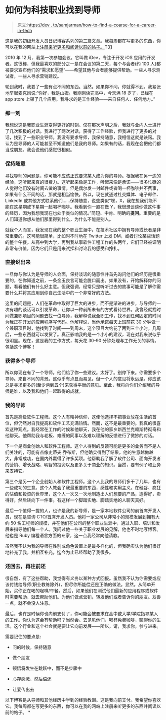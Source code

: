 # 如何为科技职业找到导师

> 原文:[https://dev . to/samjarman/how-to-find-a-coarse-for-a-career-in-tech](https://dev.to/samjarman/how-to-find-mentors-for-a-career-in-tech)

这是我的初级开发人员日记博客系列的第三篇文章。我每周都在写更多的东西，你可以在我的网站[上注册来听更多和阅读以前的帖子。](https://www.samjarman.co.nz/diaries/)T3】

2010 年 12 月，我第一次参加会议。它叫做 iDev，专注于开发 iOS 应用的开发者。这很棒，但我最喜欢的部分之一是在会议的第二天，每个与会者(约 100 人)都被要求宣布他们的“需求和愿望”——希望其他与会者能够提供帮助。一些人寻求测试者，一些人寻求营销建议。

轮到我时，我要了一些有点不同的东西。当然，如果你不问，你就得不到。我紧张地举起麦克风说:“你好，我是山姆。我刚刚读完高中，今天满 18 岁了，已经在 app store 上架了几个应用。我寻求的是工作经验——来自任何人、任何地方。”

### [](#that-was-the-moment)那一刻

我想说这是我职业生涯变得更好的时刻。仅在那次声明之后，我就与业内人士进行了几次积极的对话。我进行了两次对话，获得了工作经验，但我进行了更多的对话，找到了一些职业导师。我没有要求导师，我保持随意，我相信这就是诀窍。我认为是导师的人可能甚至不知道他们是我的导师。如果有的话，我现在会把他们都当成朋友。我会说他们感觉很相似。

### [](#keep-it-casual)保持随意

寻找导师的问题是，你可能不应该正式要求某人成为你的导师。根据我在另一边的经验，这听起来真的很费力。这听起来像是工作，听起来像是承诺——很多忙碌的人觉得他们没有时间去做的事情。但是偶尔发一封邮件或者喝一杯咖啡并不费事，如果有什么不同的话，那就是相当愉快。所以，现在就通过社交媒体、电子邮件、LinkedIn 或其他方式联系他们……保持随意，说些类似“嘿，X，我在想我们能不能在这星期或下星期一起喝杯咖啡。我看到你一直在做 Y，我很想谈谈你做这件事的经历，因为我想我现在也处于类似的情况。”简短、中肯、明确的**提问**。重要的是人们知道你想从他们那里得到什么，为什么不能是别人。

就我个人而言，我发现在我的整个职业生涯中，在技术社区中拥有导师或长者是非常重要的。这可能很简单，比如时不时地在 Twitter 上发 DM，或者讨论某些话题的整个午餐。从高中到大学，再到我从事软件工程工作的头两年，它们已经被证明非常有价值，因为它们只是用来试探和讨论我的感受和挣扎。

### [](#just-talk-it-out)直接说出来

一旦你与你认为是导师的人会面，保持谈话的随意性并首先询问他们的经历是很重要的，在你知道之前，一条金玉良言可能会脱口而出。如果没有，开始解释你的问题，看看他们有什么好主意。但我强调，经常只是听听过去的故事可能是了解你需要什么并将其应用到你自己生活中的一个非常好的方法。

这里的问题是，人们在革命中取得了巨大的进步，而不是渐进的进步，与导师的一次有趣的谈话可以引发革命，让你以一种前所未有的方式看待世界。我曾经就找时间做兼职项目的问题去找一位导师，我解释说我全职工作，找不到任何固定的时间为我正在开发的应用程序写代码。他解释说，当他承诺每天上班前花 30 分钟做一个兼职项目时，他找到了时间——到周末，这个项目大约花了两到三个小时，几周后，一些东西就可以发货了。真正影响我的是一个小小的建议，现在对我来说似乎很明显。现在，这是我的工作方式，每天花 30-90 分钟处理与工作无关的事情。包括这个博客！

### [](#get-multiple-mentors)获得多个导师

所以你现在有了一个导师，他们给了你一些建议。太好了。别停下来。你需要多个导师。来自不同的背景。这似乎有点显而易见，但一个人的意见将永远是。你应该总是寻求更多的(至少两到五个)来获得平衡的意见。至此，我将向你们介绍我的导师是谁，以及我和他们一起取得的成就。

### [](#my-mentors)我的导师

首先是高级软件工程师。这个人有精神信仰，这使他选择不把事业放在生活的首位，但仍然对自我提高和软件工艺充满热情。然而，这不是最重要的。我真的很喜欢这种观点。我经常在工作的时候和他聊天，我在他的家乡新西兰克赖斯特彻奇和他聊天。他帮助我与老板、难缠的同事以及难以理解的反馈进行了微妙的对话。

下一个是商业创始人和软件工程师。这个人得到的反馈可能是更多的业务而不是人们关注的，可能有点像史蒂夫·乔布斯，但他确实得到了结果。他的生意越做越大，非常成功，在国内外赢得了许多奖项。他帮助我了解了软件公司、面向开发者的营销、增长战略、明智的投资以及更多关于商业的知识。当然，要有例子和业务来支持它。

第三个是另一个企业创始人和软件工程师。这个人比我的导师们多干了几年，也有一些成功的生意。这个人教会了我最重要的东西，感性和实用主义。在硅谷、疯狂的估值和投资的世界里，这个人一次又一次地制造出人们想要的产品，造得好，卖得好，然后转向下一件事。有这样一个脚踏实地、脚踏实地的人聊天真好。

最后一个值得一提的人，也许是我的新导师，是一家本地软件公司的前首席开发人员，现在是咨询 CTO/首席开发人员。他将一家公司从非常小的规模发展到拥有大约 50 名工程师的规模，并在他们在公司的整个职业生涯中，通过入职、培训和发展来指导他们每一个人。我问过他一些关于职业发展的见解，他也不时地写博客。他也是 Ruby 编程语言方面的专家，这一点我经常向他请教。

虽然我不认为我的导师在性别或角色设置上是最多样化的，但我确实认为他们很好地补充了我，并相互补充，迄今为止已经帮助了我很多。

### [](#pay-it-back-and-pay-it-forward)还回去，再往前还

很自然，有了这些帮助，我觉得有义务以某种方式回报。虽然我不认为你需要或应该付钱给导师(职业教练除外)，但尽你所能偿还是正确的做法。显然，从简单开始，买你正在喝的咖啡/午餐。然后，如果他们在测试他们最新的应用程序或软件时需要帮助，就去帮助他们。为他们做点营销，转发他们或者告诉你的朋友。友善一点，就不会没人注意。

最后，也许是时候你也向前支付了，你可能会被要求在高中或大学/学院指导某人的工作。你认为这会有帮助吗？当然会。去见见他们，喝杯免费咖啡，聊聊你的生活。这个行业和这个社会就是要让它向前发展——所以，请，我求你，参与进来。

需要记住的要点是:

*   问的时候，保持随意

*   做个朋友

*   顿悟将发生在跳跃中，而不是步骤中

*   心存感激，然后偿还

*   让爱传出去

以下博客是从导师和其他经历中学到的经验教训。这是我向前支付。我希望你喜欢它。我每周都在写更多的东西，你可以在我的网站上注册来听更多的东西并阅读以前的帖子。 *